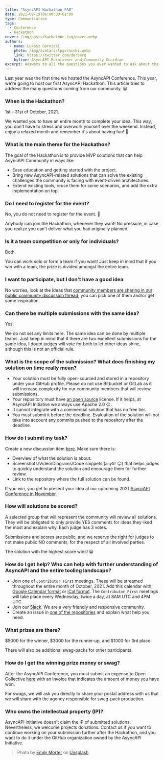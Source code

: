 ```yaml
---
title: "AsyncAPI Hackathon FAQ"
date: 2021-09-19T06:00:00+01:00
type: Communication
tags:
  - Conference
  - Hackathon
cover: /img/posts/hackathon-faq/cover.webp
authors:
  - name: Lukasz Gornicki
    photo: /img/avatars/lpgornicki.webp
    link: https://twitter.com/derberq
    byline: AsyncAPI Maintainer and Community Guardian
excerpt: Answers to all the questions you ever wanted to ask about the AsyncAPI Hackathon 2021
---
```


Last year was the first time we hosted the AsyncAPI Conference. This year, we're going to host our first AsyncAPI Hackathon. This article tries to address the many questions coming from our community. 😀

### When is the Hackathon?

1st - 31st of October, 2021.

We wanted you to have an entire month to complete your idea. This way, you don't have to stress and overwork yourself over the weekend. Instead, enjoy a relaxed month and remember it's about having fun! 🤩 

### What is the main theme for the Hackathon?

The goal of the Hackathon is to provide MVP solutions that can help AsyncAPI Community in ways like:

- Ease education and getting started with the project.
- Bring new AsyncAPI-related solutions that can solve the existing challenges the community is facing with event-driven architectures.
- Extend existing tools, reuse them for some scenarios, and add the extra implementation on top.

### Do I need to register for the event?

No, you do not need to register for the event. 🙂

Anybody can join the Hackathon, whenever they want! No pressure, in case you realize you can't deliver what you had originally planned.

### Is it a team competition or only for individuals?

Both.

You can work solo or form a team if you want! Just keep in mind that if you win with a team, the prize is divided amongst the entire team.

### I want to participate, but I don't have a good idea

No worries, look at the ideas that [community members are sharing in our public community discussion thread](https://github.com/asyncapi/community/discussions/categories/asyncapi-hack-2021-ideas-brainstorming); you can pick one of them and/or get some inspiration. 

### Can there be multiple submissions with the same idea?

Yes.

We do not set any limits here. The same idea can be done by multiple teams. Just keep in mind that if there are two excellent submissions for the same idea, I doubt judges will vote for both to let other ideas shine, although this is not an official rule.

### What is the scope of the submission? What does finishing my solution on time really mean?

- Your solution must be fully open-sourced and stored in a repository under your GitHub profile. Please do not use Bitbucket or GitLab as it will increase complexity for our community members that will review submissions.
- Your repository must have [an open source](https://choosealicense.com/) license. If it helps, at AsyncAPI Initiative we always use Apache 2.0 :wink:.
- It cannot integrate with a commercial solution that has no free tier.
- You must submit it before the deadline. Evaluation of the solution will not take into account any commits pushed to the repository after the deadline.

### How do I submit my task?

Create a new discussion item [here](https://github.com/asyncapi/community/discussions/categories/asyncapi-hack-2021-submissions). Make sure there is:
- Overview of what the solution is about.
- Screenshots/Video/Diagrams/Code snippets (`anyOf` :wink:) that helps judges to quickly understand the solution and encourage them for further review.
- Link to the repository where the full solution can be found.

If you win, you get to present your idea at our upcoming 2021 [AsyncAPI Conference in November](http://conference.asyncapi.com/).

### How will solutions be scored?

A selected group that will represent the community will review all solutions. They will be obligated to only provide YES comments for ideas they liked the most and explain why. Each judge has 3 votes. 

Submissions and scores are public, and we reserve the right for judges to not make public NO comments, for the respect of all involved parties.

The solution with the highest score wins! 😀

### How do I get help? Who can help with further understanding of AsyncAPI and the entire tooling landscape?

- Join one of `Contributor First` meetings. These will be streamed throughout the entire month of October, 2021. Add this calendar with [Google Calendar format](https://calendar.google.com/calendar/u/0/embed?src=c_q9tseiglomdsj6njuhvbpts11c@group.calendar.google.com) or [iCal format](https://calendar.google.com/calendar/ical/c_q9tseiglomdsj6njuhvbpts11c@group.calendar.google.com/public/basic.ics).  The `Contributor First` meetings will take place every Wednesday, twice a day, at 8AM UTC and 4PM UTC.
- Join our [Slack](https://www.asyncapi.com/slack-invite). We are a very friendly and responsive community.
- Create an issue in [one of the repositories](https://github.com/asyncapi/) and explain what help you need.

### What prizes are there?

$5000 for the winner, $3000 for the runner-up, and $1000 for 3rd place.

There will also be additional swag-packs for other participants.

### How do I get the winning prize money or swag?

After the AsyncAPI Conference, you must submit an expense to Open Collective [here](https://opencollective.com/asyncapi/events/asyncapi-hackathon-and-conference-2021-3156d7af) with an invoice that indicates the amount of money you have won.

For swags, we will ask you directly to share your postal address with us that we will share with the agency responsible for swag-pack production.

### Who owns the intellectual property (IP)?

AsyncAPI Initiative doesn't claim the IP of submitted solutions. Nevertheless, we welcome projects donations. Contact us if you want to continue working on your submission further after the Hackathon, and you want to do it under the GitHub organization owned by the AsyncAPI Initiative.

> Photo by <a href="https://unsplash.com/@emilymorter?utm_source=unsplash&utm_medium=referral&utm_content=creditCopyText">Emily Morter</a> on <a href="https://unsplash.com/s/photos/question-marks?utm_source=unsplash&utm_medium=referral&utm_content=creditCopyText">Unsplash</a>